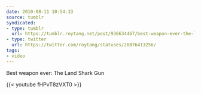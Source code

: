```yaml
---
date: 2010-08-11 10:54:33
source: tumblr
syndicated:
- type: tumblr
  url: https://tumblr.roytang.net/post/936634467/best-weapon-ever-the-land-shark-gun
- type: twitter
  url: https://twitter.com/roytang/statuses/20876413256/
tags:
- video
---
```


<p>Best weapon ever: The Land Shark Gun</p>

{{< youtube fHPvT8zVXT0 >}}